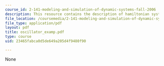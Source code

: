 ```yaml
---
course_id: 2-141-modeling-and-simulation-of-dynamic-systems-fall-2006
description: This resource contains the description of hamiltonian systems.
file_location: /coursemedia/2-141-modeling-and-simulation-of-dynamic-systems-fall-2006/23465fabca0d5de649a205d4f9480f90_oscillator_examp.pdf
file_type: application/pdf
layout: pdf
title: oscillator_examp.pdf
type: course
uid: 23465fabca0d5de649a205d4f9480f90

---
```

None